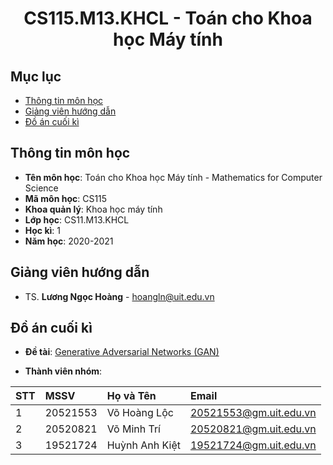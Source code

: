 
<h1 align="center">CS115.M13.KHCL - Toán cho Khoa học Máy tính</h1>

## Mục lục
* [Thông tin môn học](#thongtinmonhoc)
* [Giảng viên hướng dẫn](#giangvienhuongdan)
* [Đồ án cuối kì](#doancuoiky)

<a name="thongtinmonhoc"></a>
## Thông tin môn học
* **Tên môn học**: Toán cho Khoa học Máy tính - Mathematics for Computer Science
* **Mã môn học**: CS115
* **Khoa quản lý**: Khoa học máy tính
* **Lớp học**: CS11.M13.KHCL
* **Học kì**: 1
* **Năm học**: 2020-2021

<a name="giangvienhuongdan"></a>
## Giảng viên hướng dẫn
* TS. **Lương Ngọc Hoàng** - hoangln@uit.edu.vn

<a name="doancuoiky"></a>
## Đồ án cuối kì

* **Đề tài**: [Generative Adversarial Networks (GAN)](https://github.com/locvh1162/Generative_Adversarial_Networks)

* **Thành viên nhóm**:

| STT | MSSV     | Họ và Tên      | Email                  |
|:----|:---------|:---------------|:-----------------------|
| 1   | 20521553 | Võ Hoàng Lộc   | 20521553@gm.uit.edu.vn |
| 2   | 20520821 | Võ Minh Trí    | 20520821@gm.uit.edu.vn |
| 3   | 19521724 | Huỳnh Anh Kiệt | 19521724@gm.uit.edu.vn |
